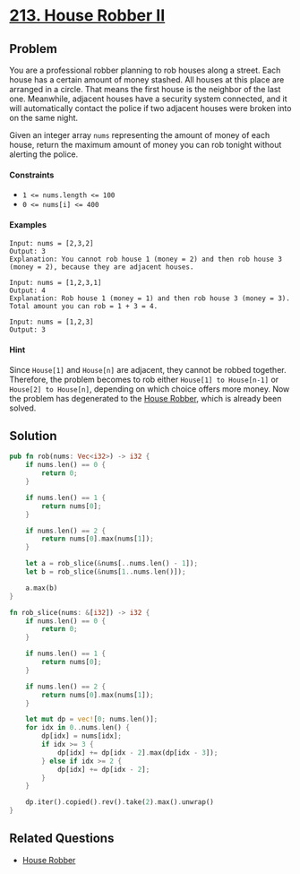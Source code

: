 # [213. House Robber II](https://leetcode.com/problems/house-robber-ii/)

## Problem

You are a professional robber planning to rob houses along a street. Each house
has a certain amount of money stashed. All houses at this place are arranged in
a circle. That means the first house is the neighbor of the last one. Meanwhile,
adjacent houses have a security system connected, and it will automatically
contact the police if two adjacent houses were broken into on the same night.

Given an integer array `nums` representing the amount of money of each house,
return the maximum amount of money you can rob tonight without alerting the
police.

#### Constraints

* `1 <= nums.length <= 100`
* `0 <= nums[i] <= 400`

#### Examples

```text
Input: nums = [2,3,2]
Output: 3
Explanation: You cannot rob house 1 (money = 2) and then rob house 3 (money = 2), because they are adjacent houses.
```

```text
Input: nums = [1,2,3,1]
Output: 4
Explanation: Rob house 1 (money = 1) and then rob house 3 (money = 3).
Total amount you can rob = 1 + 3 = 4.
```

```text
Input: nums = [1,2,3]
Output: 3
```

#### Hint

Since `House[1]` and `House[n]` are adjacent, they cannot be robbed together.
Therefore, the problem becomes to rob either `House[1] to House[n-1]`
or `House[2] to House[n]`, depending on which choice offers more money. Now the
problem has degenerated to the [House Robber], which is already been solved.

## Solution

```rust
pub fn rob(nums: Vec<i32>) -> i32 {
    if nums.len() == 0 {
        return 0;
    }

    if nums.len() == 1 {
        return nums[0];
    }

    if nums.len() == 2 {
        return nums[0].max(nums[1]);
    }

    let a = rob_slice(&nums[..nums.len() - 1]);
    let b = rob_slice(&nums[1..nums.len()]);

    a.max(b)
}

fn rob_slice(nums: &[i32]) -> i32 {
    if nums.len() == 0 {
        return 0;
    }

    if nums.len() == 1 {
        return nums[0];
    }

    if nums.len() == 2 {
        return nums[0].max(nums[1]);
    }

    let mut dp = vec![0; nums.len()];
    for idx in 0..nums.len() {
        dp[idx] = nums[idx];
        if idx >= 3 {
            dp[idx] += dp[idx - 2].max(dp[idx - 3]);
        } else if idx >= 2 {
            dp[idx] += dp[idx - 2];
        }
    }

    dp.iter().copied().rev().take(2).max().unwrap()
}
```

## Related Questions

* [House Robber]

[House Robber]: /leetcode/100%20-%20199/198%20-%20House%20Robber.md
